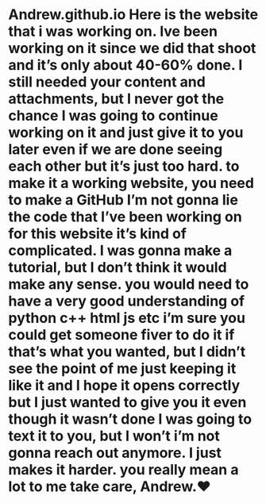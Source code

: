 # Andrew.github.io Here is the website that i was working on. Ive been working on it since we did that shoot and it’s only about 40-60% done. I still needed your content and attachments, but I never got the chance I was going to continue working on it and just give it to you later even if we are done seeing each other but it’s just too hard. to make it a working website, you need to make a GitHub I’m not gonna lie the code that I’ve been working on for this website it’s kind of complicated. I was gonna make a tutorial, but I don’t think it would make any sense. you would need to have a very good understanding of python c++ html js etc i’m sure you could get someone fiver to do it if that’s what you wanted, but I didn’t see the point of me just keeping it like it and I hope it opens correctly but I just wanted to give you it even though it wasn’t done I was going to text it to you, but I won’t i’m not gonna reach out anymore. I just makes it harder. you really mean a lot to me take care, Andrew.❤️
